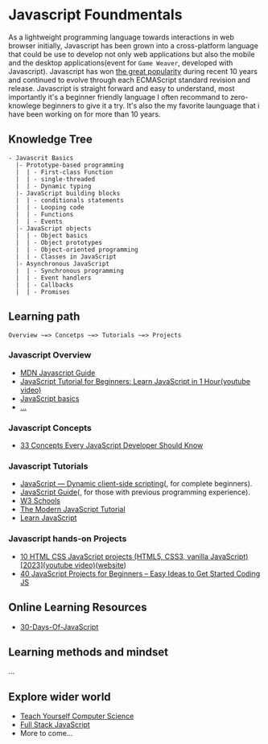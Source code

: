 # Javascript Foundmentals 

As a lightweight programming language towards interactions in web browser initially, Javascript has been grown into a cross-platform language that could be use to develop not only web applications but also the mobile and the desktop applications(event for `Game Weaver`, developed with Javascript). Javascript has won [the great popularity](https://stackoverflow.blog/2023/06/13/developer-survey-results-are-in/) during recent 10 years and continued to evolve through each ECMAScript standard revision and release. Javascript is straight forward and easy to understand, most importantly it's a beginner friendly language I often recommand to zero-knowlege beginners to give it a try. It's also the my favorite launguage that i have been working on for more than 10 years.


## Knowledge Tree

```
- Javascrit Basics 
  |- Prototype-based programming
  |  | - First-class Function
  |  | - single-threaded
  |  | - Dynamic typing
  |- JavaScript building blocks
  |  | - conditionals statements
  |  | - Looping code
  |  | - Functions
  |  | - Events
  |- JavaScript objects
  |  | - Object basics
  |  | - Object prototypes
  |  | - Object-oriented programming
  |  | - Classes in JavaScript
  |- Asynchronous JavaScript
  |  | - Synchronous programming
  |  | - Event handlers
  |  | - Callbacks
  |  | - Promises
```


## Learning path

```
Overview ~=> Concetps ~=> Tutorials ~=> Projects
```

### Javascript Overview

- [MDN Javascript Guide](https://developer.mozilla.org/en-US/docs/Web/JavaScript)
- [JavaScript Tutorial for Beginners: Learn JavaScript in 1 Hour(youtube video)](https://www.youtube.com/watch?v=W6NZfCO5SIk)
- [JavaScript basics](https://developer.mozilla.org/en-US/docs/Learn/Getting_started_with_the_web/JavaScript_basics)
- [...]()


### Javascript Concepts

- [33 Concepts Every JavaScript Developer Should Know](https://github.com/leonardomso/33-js-concepts)


### Javascript Tutorials

- [JavaScript — Dynamic client-side scripting](https://developer.mozilla.org/en-US/docs/Learn/JavaScript)(, for complete beginners).
- [JavaScript Guide](https://developer.mozilla.org/en-US/docs/Web/JavaScript/Guide)(, for those with previous programming experience).
- [W3 Schools](https://www.w3schools.com/js/)
- [The Modern JavaScript Tutorial](https://javascript.info/)
- [Learn JavaScript](https://www.codecademy.com/learn/introduction-to-javascript)


### Javascript hands-on Projects

- [10 HTML CSS JavaScript projects (HTML5, CSS3, vanilla JavaScript) [2023](youtube video)](https://youtu.be/g6v_vbqKYeU)([website](https://www.100jsprojects.com/))
- [40 JavaScript Projects for Beginners – Easy Ideas to Get Started Coding JS](https://www.freecodecamp.org/news/javascript-projects-for-beginners/)


## Online Learning Resources

- [30-Days-Of-JavaScript](https://github.com/Asabeneh/30-Days-Of-JavaScript)


## Learning methods and mindset

...

## Explore wider world

- [Teach Yourself Computer Science](https://teachyourselfcs.com/)
- [Full Stack JavaScript](https://www.theodinproject.com/paths/full-stack-javascript?)
- More to come...